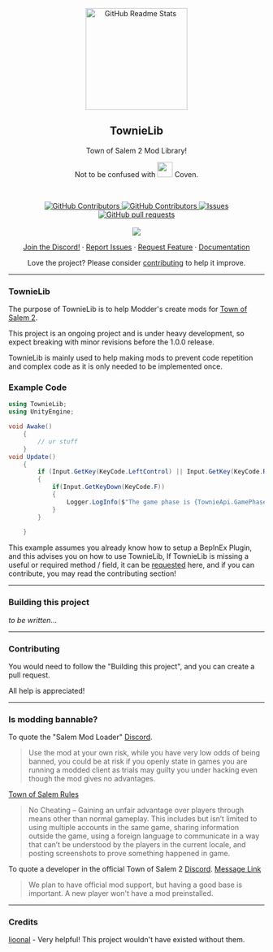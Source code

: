 <p align="center">
 <img width="200px" src="https://i.imgur.com/TUygkzS.png" align="center" alt="GitHub Readme Stats" />
 <h2 align="center">TownieLib</h2>
 <p align="center">Town of Salem 2 Mod Library! 
</p>
<p align="center">
Not to be confused with <img width= "30px" src="https://i.imgur.com/WB9QCft.png"/> Coven.
</p>
<br>
  <p align="center">
    <a href="https://github.com/djshinter/townielib/graphs/contributors">
      <img alt="GitHub Contributors" src="https://img.shields.io/discord/1003392508568535101?label=discord&logo=discord&style=flat" />
    </a>
    <a href="https://github.com/djshinter/townielib/graphs/contributors">
      <img alt="GitHub Contributors" src="https://img.shields.io/github/contributors/djshinter/TownieLib" />
    </a>
    <a href="https://github.com/djshinter/townielib/graphs/contributors">
    <a href="https://github.com/djshinter/townielib/issues">
      <img alt="Issues" src="https://img.shields.io/github/issues/djshinter/TownieLib?color=0088ff" />
    </a>
    <a href="https://github.com/djshinter/townielib/pulls">
      <img alt="GitHub pull requests" src="https://img.shields.io/github/issues-pr/djshinter/townielib?color=0088ff" />
    </a>
    <br/>
    <br/>
    <a href="https://github.com/BepInEx/BepInEx">
      <img src="https://img.shields.io/badge/Supports-BepInEx-gray.svg?colorA=orange&colorB=FB542B&style=for-the-badge"/>
    </a>
  </p>

  <p align="center">
    <a href="https://discord.gg/bCEbam2anG">Join the Discord!</a>
    ·
    <a href="https://github.com/djshinter/townielib/issues/new/choose">Report Issues</a>
    ·
    <a href="https://github.com/djshinter/townielib/issues/new/choose">Request Feature</a>
    ·
    <a href="https://github.com/DjShinter/TownieLib/wiki">Documentation</a>
  </p>


<p align="center">Love the project? Please consider <a href="https://github.com/DjShinter/TownieLib/Contribution.md">contributing</a> to help it improve.</p>




___
### TownieLib
The purpose of TownieLib is to help Modder's create mods for [Town of Salem 2](https://store.steampowered.com/app/334230/Town_of_Salem/).

This project is an ongoing project and is under heavy development, so expect breaking with minor revisions before the 1.0.0 release.

TownieLib is mainly used to help making mods to prevent code repetition and complex code as it is only needed to be implemented once.
### Example Code

```cs
using TownieLib;
using UnityEngine;

void Awake() 
    {
        // ur stuff
    }
void Update()
    {
        if (Input.GetKey(KeyCode.LeftControl) || Input.GetKey(KeyCode.RightControl))
        {
            if(Input.GetKeyDown(KeyCode.F))
            {
                Logger.LogInfo($"The game phase is {TownieApi.GamePhase}...");
            }
        }
        
    }
```

This example assumes you already know how to setup a BepInEx Plugin, and this advises you on how to use TownieLib, If TownieLib is missing a useful or required method / field, it can be [requested](https://github.com/djshinter/townielib/issues/new/choose) here, and if you can contribute, you may read the contributing section!
____
### Building this project

*to be written*...

____
### Contributing
You would need to follow the "Building this project", and you can create a pull request.


All help is appreciated!


___
### Is modding bannable?
To quote the "Salem Mod Loader" [Discord](https://discord.gg/bCEbam2anG).
> Use the mod at your own risk, while you have very low odds of being banned, you could be at risk if you openly state in games you are running a modded client as trials may guilty you under hacking even though the mod gives no advantages.

[Town of Salem Rules](https://www.blankmediagames.com/rules/)
> No Cheating – Gaining an unfair advantage over players through means other than normal gameplay. This includes but isn’t limited to using multiple accounts in the same game, sharing information outside the game, using a foreign language to communicate in a way that can’t be understood by the players in the current locale, and posting screenshots to prove something happened in game.

To quote a developer in the official Town of Salem 2 [Discord](https://discord.gg/townofsalem2). [Message Link](https://discord.com/channels/1110363758792036352/1111801081060655154/1112876123852906617)
> We plan to have official mod support, but having a good base is important. A new player won't have a mod preinstalled.

</p>

___
### Credits
[ljoonal](https://github.com/ljoonal) - Very helpful! This project wouldn't have existed without them.
